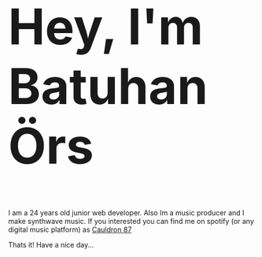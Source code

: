 <h1 style="font-size: 100px;">Hey, I'm Batuhan Örs </h1> I am a 24 years old junior web developer. Also Im a music producer and I make synthwave music. If you interested you can find me on spotify (or any digital music platform) as <a href="https://open.spotify.com/artist/0FKAb96GrnMHpdBYdYWfCA">Cauldron 87</a>

Thats it! Have a nice day...

<!---
batuhanors/batuhanors is a ✨ special ✨ repository because its `README.md` (this file) appears on your GitHub profile.
You can click the Preview link to take a look at your changes.
--->
